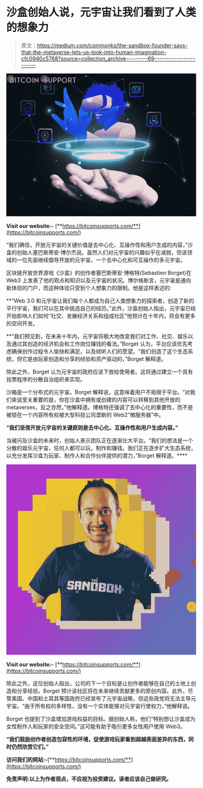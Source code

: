 # 沙盒创始人说，元宇宙让我们看到了人类的想象力

> 原文：<https://medium.com/coinmonks/the-sandbox-founder-says-that-the-metaverse-lets-us-look-into-human-imagination-cfc0940c5768?source=collection_archive---------69----------------------->

![](img/0b6c24915edd1ffbcb579f951d858378.png)

**Visit our website:-** [**https://bitcoinsupports.com/**](https://bitcoinsupports.com/)

“我们确信，开放元宇宙的关键价值是去中心化、互操作性和用户生成的内容，”沙盒的创始人塞巴斯蒂安·博尔杰说。虽然人们对元宇宙的兴趣似乎在减弱，但该领域的一位先驱继续倡导开放的元宇宙，一个去中心化和可互操作的多元宇宙。

区块链开放世界游戏《沙盒》的创作者塞巴斯蒂安·博格特(Sebastien Borget)在 Web3 上发表了他的观点和知识以及元宇宙的状况。博尔格断言，元宇宙是通向新体验的门户，而这种体验只受到个人想象力的限制。他是这样表述的:

**“Web 3.0 和元宇宙让我们每个人都成为自己人类想象力的探索者，创造了新的平行宇宙，我们可以在其中挑选自己的经历。”此外，沙盒创始人指出，元宇宙已经开始影响人们如何“社交、发展经济关系和组成社区”他预计在十年内，将会有更多的空间开发。

**“我们预见到，在未来十年内，元宇宙将极大地改变我们对工作、社交、娱乐以及通过其创造的经济机会和工作岗位赚钱的看法。”Borget 认为，平台应该优先考虑确保创作过程令人愉快和满足，以及倾听人们的愿望。“我们创造了这个生态系统，但它是由玩家创造和分享的经验和资产驱动的，”Borget 解释道。

除此之外，Borget 认为元宇宙的政府应该下放给使用者。这将通过建立一个具有投票程序的分散自治组织来实现。

沙箱是一个分布式的元宇宙。Borget 解释说，这意味着用户不局限于平台。“对我们来说至关重要的是，你在沙盒中拥有或创建的内容可以转移到其他开放的 metaverses，反之亦然，”他解释道。博格特还强调了去中心化的重要性，而不是被锁在一个内容所有权被大型科技公司垄断的 Web2“微服务器”中。

**“我们坚信开放元宇宙的关键原则是去中心化、互操作性和用户生成内容。”**

当被问及沙盒的未来时，创始人表示团队正在逐渐壮大平台。“我们的想法是一个分散的娱乐元宇宙，任何人都可以玩，制作和赚钱。我们正在逐步扩大生态系统，以充分发挥沙盒为玩家、制作人和合作伙伴提供的潜力，”Borget 解释道。****

![](img/db317ba67253b6d618e3ebe0b733c57f.png)

**Visit our website:-** [**https://bitcoinsupports.com/**](https://bitcoinsupports.com/)

除此之外，这位创始人指出，公司的下一个目标是让创作者能够在自己的土地上创造和分享经验。Borget 预计该社区将在未来继续贡献更多的原创内容。此外，尽管美国、中国和土耳其等国政府已经宣布了元宇宙战略，但这些政党将无法主导元宇宙。“由于所有权的多样性，没有一个实体能够对元宇宙行使权力，”他解释说。

Borget 也提到了沙盒增加游戏权益的目标。据创始人称，他们“特别想让沙盒成为女性制作人和玩家的安全空间。”这可能有助于吸引更多女性用户使用 Web3。

**“我们鼓励创作者创造包容性的环境，促使游戏玩家看到超越表面差异的东西，同时仍然欣赏它们。”**

**访问我们的网站:-**[**https://bitcoinsupports.com/**](https://bitcoinsupports.com/)

**免责声明:以上为作者观点，不应视为投资建议。读者应该自己做研究。**